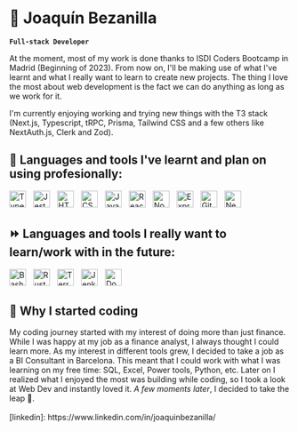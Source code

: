 # 🥸 Joaquín Bezanilla 

**`Full-stack Developer`**

At the moment, most of my work is done thanks to ISDI Coders Bootcamp in Madrid (Beginning of 2023). From now on, I'll be making use of what I've learnt and what I really want to learn to create new projects. The thing I love the most about web development is the fact we can do anything as long as we work for it.

I'm currently enjoying working and trying new things with the T3 stack (Next.js, Typescript, tRPC, Prisma, Tailwind CSS and a few others like NextAuth.js, Clerk and Zod).

## 🧰 Languages and tools I've learnt and plan on using profesionally: 

<img align="left" alt="TypeScript" width="30px" style="padding-right:10px;" src="https://cdn.jsdelivr.net/gh/devicons/devicon/icons/typescript/typescript-plain.svg" />
<img align="left" alt="Jest" width="30px" style="padding-right:10px;" src="https://cdn.jsdelivr.net/gh/devicons/devicon/icons/jest/jest-plain.svg"  ) />
<img align="left" alt="HTML" width="30px" style="padding-right:10px;" src="https://cdn.jsdelivr.net/gh/devicons/devicon/icons/html5/html5-plain.svg" />
<img align="left" alt="CSS" width="30px" style="padding-right:10px;" src="https://cdn.jsdelivr.net/gh/devicons/devicon/icons/css3/css3-plain.svg" />
<img align="left" alt="JavaScript" width="30px" style="padding-right:10px;" src="https://cdn.jsdelivr.net/gh/devicons/devicon/icons/javascript/javascript-plain.svg" />
<img align="left" alt="React" width="30px" style="padding-right:10px;" src="https://cdn.jsdelivr.net/gh/devicons/devicon/icons/react/react-original.svg" />
<img align="left" alt="NodeJS" width="30px" style="padding-right:10px;" src="https://cdn.jsdelivr.net/gh/devicons/devicon/icons/nodejs/nodejs-original.svg" />
<img align="left" alt="Express" width="30px" style="padding-right:10px;" src="https://cdn.jsdelivr.net/gh/devicons/devicon/icons/express/express-original.svg" />
<img align="left" alt="Git" width="30px" style="padding-right:10px;" src="https://cdn.jsdelivr.net/gh/devicons/devicon/icons/git/git-original.svg" />
<img align="left" alt="NextJs" width="30px" style="padding-right:10px;" src="https://cdn.jsdelivr.net/gh/devicons/devicon/icons/nextjs/nextjs-original.svg" />

<br />
<br />

## ⏩ Languages and tools I really want to learn/work with in the future: 
<img align="left" alt="Bash" width="30px" style="padding-right:10px;" src="https://cdn.jsdelivr.net/gh/devicons/devicon/icons/bash/bash-original.svg" />
<img align="left" alt="Rust" width="30px" style="padding-right:10px;" src="https://cdn.jsdelivr.net/gh/devicons/devicon/icons/rust/rust-plain.svg" />
<img align="left" alt="Terraform" width="30px" style="padding-right:10px;" src="https://cdn.jsdelivr.net/gh/devicons/devicon/icons/terraform/terraform-original.svg" />
<img align="left" alt="Jenkins" width="30px" style="padding-right:10px;" src="https://cdn.jsdelivr.net/gh/devicons/devicon/icons/jenkins/jenkins-original.svg" />
<img align="left" alt="Docker" width="30px" style="padding-right:10px;" src="https://cdn.jsdelivr.net/gh/devicons/devicon/icons/docker/docker-original.svg" />
<br />
<br />

<h2> 🤔 Why I started coding  </h2>
My coding journey started with my interest of doing more than just finance. While I was happy at my job as a finance analyst, I always thought I could learn more. As my interest in different tools grew, I decided to take a job as a BI Consultant in Barcelona. This meant that I could work with what I was learning on my free time: SQL, Excel, Power tools, Python, etc. Later on I realized what I enjoyed the most was building while coding, so I took a look at Web Dev and instantly loved it. <em>A few moments later</em>, I decided to take the leap 🫣.
<br />
<br />
[linkedin]: https://www.linkedin.com/in/joaquinbezanilla/
